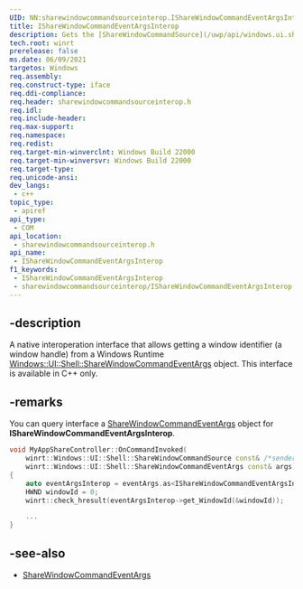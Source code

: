 ```yaml
---
UID: NN:sharewindowcommandsourceinterop.IShareWindowCommandEventArgsInterop
title: IShareWindowCommandEventArgsInterop
description: Gets the [ShareWindowCommandSource](/uwp/api/windows.ui.shell.sharewindowcommandsource) object corresponding to a window identifier (a window handle). (IShareWindowCommandEventArgsInterop)
tech.root: winrt
prerelease: false
ms.date: 06/09/2021
targetos: Windows
req.assembly: 
req.construct-type: iface
req.ddi-compliance: 
req.header: sharewindowcommandsourceinterop.h
req.idl: 
req.include-header: 
req.max-support: 
req.namespace: 
req.redist: 
req.target-min-winverclnt: Windows Build 22000
req.target-min-winversvr: Windows Build 22000
req.target-type: 
req.unicode-ansi: 
dev_langs:
 - c++
topic_type:
 - apiref
api_type:
 - COM
api_location:
 - sharewindowcommandsourceinterop.h
api_name:
 - IShareWindowCommandEventArgsInterop
f1_keywords:
 - IShareWindowCommandEventArgsInterop
 - sharewindowcommandsourceinterop/IShareWindowCommandEventArgsInterop
---
```


## -description

A native interoperation interface that allows getting a window identifier (a window handle) from a Windows Runtime [Windows::UI::Shell::ShareWindowCommandEventArgs](/uwp/api/windows.ui.shell.sharewindowcommandeventargs) object. This interface is available in C++ only.


## -remarks

You can query interface a [ShareWindowCommandEventArgs](/uwp/api/windows.ui.shell.sharewindowcommandeventargs) object for **IShareWindowCommandEventArgsInterop**.

```cpp
void MyAppShareController::OnCommandInvoked(
    winrt::Windows::UI::Shell::ShareWindowCommandSource const& /*sender*/,
    winrt::Windows::UI::Shell::ShareWindowCommandEventArgs const& args)
{
    auto eventArgsInterop = eventArgs.as<IShareWindowCommandEventArgsInterop>();
    HWND windowId = 0;
    winrt::check_hresult(eventArgsInterop->get_WindowId(&windowId));

    ...
}
```

## -see-also

* [ShareWindowCommandEventArgs](/uwp/api/windows.ui.shell.sharewindowcommandeventargs)
